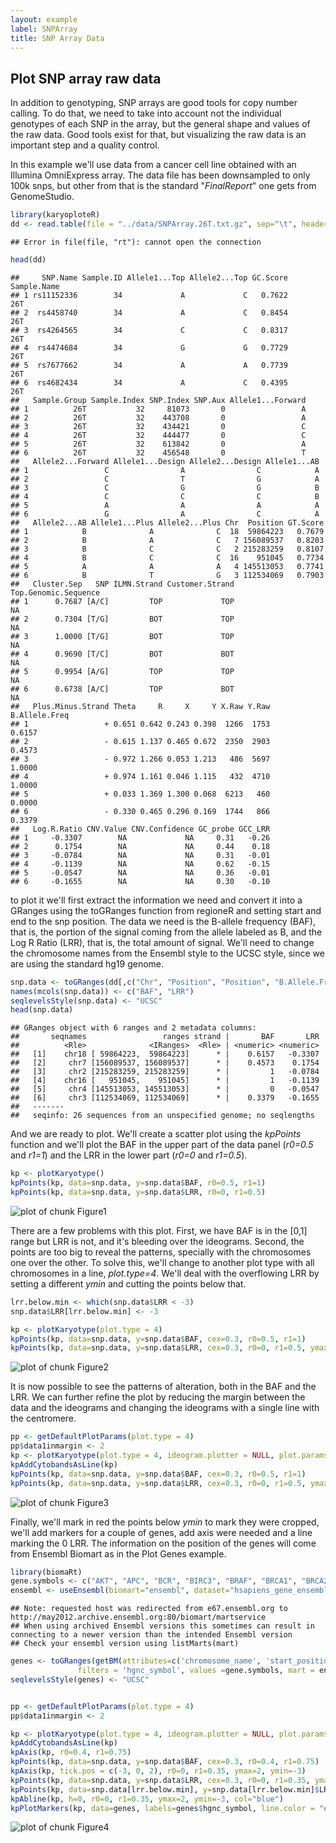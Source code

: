```yaml
---
layout: example
label: SNPArray
title: SNP Array Data
---
```





## Plot SNP array raw data

In addition to genotyping, SNP arrays are good tools for copy number calling. To
do that, we need to take into account not the individual genotypes of each SNP
in the array, but the general shape and values of the raw data. Good tools exist 
for that, but visualizing the raw data is an important step and a quality control.

In this example we'll use data from a cancer cell line obtained with an Illumina
OmniExpress array. The data file has been downsampled to only 100k snps, but 
other from that is the standard "_FinalReport_" one gets from GenomeStudio.


```r
library(karyoploteR)
dd <- read.table(file = "../data/SNPArray.26T.txt.gz", sep="\t", header=TRUE, stringsAsFactors = FALSE)
```

```
## Error in file(file, "rt"): cannot open the connection
```

```r
head(dd)
```

```
##     SNP.Name Sample.ID Allele1...Top Allele2...Top GC.Score Sample.Name
## 1 rs11152336        34             A             C   0.7622         26T
## 2  rs4458740        34             A             C   0.8454         26T
## 3  rs4264565        34             C             C   0.8317         26T
## 4  rs4474684        34             G             G   0.7729         26T
## 5  rs7677662        34             A             A   0.7739         26T
## 6  rs4682434        34             A             C   0.4395         26T
##   Sample.Group Sample.Index SNP.Index SNP.Aux Allele1...Forward
## 1          26T           32     81073       0                 A
## 2          26T           32    443708       0                 A
## 3          26T           32    434421       0                 C
## 4          26T           32    444477       0                 C
## 5          26T           32    613842       0                 A
## 6          26T           32    456548       0                 T
##   Allele2...Forward Allele1...Design Allele2...Design Allele1...AB
## 1                 C                A                C            A
## 2                 C                T                G            A
## 3                 C                G                G            B
## 4                 C                C                C            B
## 5                 A                A                A            A
## 6                 G                A                C            A
##   Allele2...AB Allele1...Plus Allele2...Plus Chr  Position GT.Score
## 1            B              A              C  18  59864223   0.7679
## 2            B              A              C   7 156089537   0.8203
## 3            B              C              C   2 215283259   0.8107
## 4            B              C              C  16    951045   0.7734
## 5            A              A              A   4 145513053   0.7741
## 6            B              T              G   3 112534069   0.7903
##   Cluster.Sep   SNP ILMN.Strand Customer.Strand Top.Genomic.Sequence
## 1      0.7687 [A/C]         TOP             TOP                   NA
## 2      0.7304 [T/G]         BOT             TOP                   NA
## 3      1.0000 [T/G]         BOT             TOP                   NA
## 4      0.9690 [T/C]         BOT             BOT                   NA
## 5      0.9954 [A/G]         TOP             TOP                   NA
## 6      0.6738 [A/C]         TOP             BOT                   NA
##   Plus.Minus.Strand Theta     R     X     Y X.Raw Y.Raw B.Allele.Freq
## 1                 + 0.651 0.642 0.243 0.398  1266  1753        0.6157
## 2                 - 0.615 1.137 0.465 0.672  2350  2903        0.4573
## 3                 - 0.972 1.266 0.053 1.213   486  5697        1.0000
## 4                 + 0.974 1.161 0.046 1.115   432  4710        1.0000
## 5                 + 0.033 1.369 1.300 0.068  6213   460        0.0000
## 6                 - 0.330 0.465 0.296 0.169  1744   866        0.3379
##   Log.R.Ratio CNV.Value CNV.Confidence GC_probe GCC_LRR
## 1     -0.3307        NA             NA     0.31   -0.26
## 2      0.1754        NA             NA     0.44    0.18
## 3     -0.0784        NA             NA     0.31   -0.01
## 4     -0.1139        NA             NA     0.62   -0.15
## 5     -0.0547        NA             NA     0.36   -0.01
## 6     -0.1655        NA             NA     0.30   -0.10
```

to plot it we'll first extract the information we need and convert it into a 
GRanges using the toGRanges function from regioneR and setting start and end 
to the snp position. The data we need is the B-allele frequency (BAF), that is,
the portion of the signal coming from the allele labeled as B, and the 
Log R Ratio (LRR), that is, the total amount of signal. We'll need to change 
the chromosome names from the Ensembl style to the UCSC style, since we are
using the standard hg19 genome.


```r
snp.data <- toGRanges(dd[,c("Chr", "Position", "Position", "B.Allele.Freq", "Log.R.Ratio")])
names(mcols(snp.data)) <- c("BAF", "LRR")
seqlevelsStyle(snp.data) <- "UCSC"
head(snp.data)
```

```
## GRanges object with 6 ranges and 2 metadata columns:
##       seqnames                 ranges strand |       BAF       LRR
##          <Rle>              <IRanges>  <Rle> | <numeric> <numeric>
##   [1]    chr18 [ 59864223,  59864223]      * |    0.6157   -0.3307
##   [2]     chr7 [156089537, 156089537]      * |    0.4573    0.1754
##   [3]     chr2 [215283259, 215283259]      * |         1   -0.0784
##   [4]    chr16 [   951045,    951045]      * |         1   -0.1139
##   [5]     chr4 [145513053, 145513053]      * |         0   -0.0547
##   [6]     chr3 [112534069, 112534069]      * |    0.3379   -0.1655
##   -------
##   seqinfo: 26 sequences from an unspecified genome; no seqlengths
```

And we are ready to plot. We'll create a scatter plot using the _kpPoints_
function and we'll plot the BAF in the upper part of the data panel 
(_r0=0.5_ and _r1=1_) and the LRR in the lower part (_r0=0_ and _r1=0.5_).


```r
kp <- plotKaryotype()
kpPoints(kp, data=snp.data, y=snp.data$BAF, r0=0.5, r1=1)
kpPoints(kp, data=snp.data, y=snp.data$LRR, r0=0, r1=0.5)
```

![plot of chunk Figure1](images//Figure1-1.png)

There are a few problems with this plot. First, we have BAF is in the [0,1] range
but LRR is not, and it's bleeding over the ideograms. Second, the points are
too big to reveal the patterns, specially with the chromosomes one over the other.
To solve this, we'll change to another plot type with all chromosomes in a line,
_plot.type=4_. We'll deal with the overflowing LRR by setting a different _ymin_
and cutting the points below that.


```r
lrr.below.min <- which(snp.data$LRR < -3)
snp.data$LRR[lrr.below.min] <- -3

kp <- plotKaryotype(plot.type = 4)
kpPoints(kp, data=snp.data, y=snp.data$BAF, cex=0.3, r0=0.5, r1=1)
kpPoints(kp, data=snp.data, y=snp.data$LRR, cex=0.3, r0=0, r1=0.5, ymax=2, ymin=-3)
```

![plot of chunk Figure2](images//Figure2-1.png)

It is now possible to see the patterns of alteration, both in the BAF and the 
LRR. We can further refine the plot by reducing the margin between the data and
the ideograms and changing the ideograms with a single line with the centromere.


```r
pp <- getDefaultPlotParams(plot.type = 4)
pp$data1inmargin <- 2
kp <- plotKaryotype(plot.type = 4, ideogram.plotter = NULL, plot.params = pp)
kpAddCytobandsAsLine(kp)
kpPoints(kp, data=snp.data, y=snp.data$BAF, cex=0.3, r0=0.5, r1=1)
kpPoints(kp, data=snp.data, y=snp.data$LRR, cex=0.3, r0=0, r1=0.5, ymax=2, ymin=-3)
```

![plot of chunk Figure3](images//Figure3-1.png)

Finally, we'll mark in red the points below _ymin_ to mark they were cropped,
we'll add markers for a couple of genes, add axis were needed and a line marking
the 0 LRR. The information on the position of the genes will come from Ensembl
Biomart as in the Plot Genes example.


```r
library(biomaRt)
gene.symbols <- c("AKT", "APC", "BCR", "BIRC3", "BRAF", "BRCA1", "BRCA2", "CDKN2C", "FEV", "TP53", "PTEN", "RB")
ensembl <- useEnsembl(biomart="ensembl", dataset="hsapiens_gene_ensembl", version=67)
```

```
## Note: requested host was redirected from e67.ensembl.org to http://may2012.archive.ensembl.org:80/biomart/martservice
## When using archived Ensembl versions this sometimes can result in connecting to a newer version than the intended Ensembl version
## Check your ensembl version using listMarts(mart)
```

```r
genes <- toGRanges(getBM(attributes=c('chromosome_name', 'start_position', 'end_position', 'hgnc_symbol'),
               filters = 'hgnc_symbol', values =gene.symbols, mart = ensembl))
seqlevelsStyle(genes) <- "UCSC"


pp <- getDefaultPlotParams(plot.type = 4)
pp$data1inmargin <- 2

kp <- plotKaryotype(plot.type = 4, ideogram.plotter = NULL, plot.params = pp)
kpAddCytobandsAsLine(kp)
kpAxis(kp, r0=0.4, r1=0.75)
kpPoints(kp, data=snp.data, y=snp.data$BAF, cex=0.3, r0=0.4, r1=0.75)
kpAxis(kp, tick.pos = c(-3, 0, 2), r0=0, r1=0.35, ymax=2, ymin=-3)
kpPoints(kp, data=snp.data, y=snp.data$LRR, cex=0.3, r0=0, r1=0.35, ymax=2, ymin=-3)
kpPoints(kp, data=snp.data[lrr.below.min], y=snp.data[lrr.below.min]$LRR, cex=0.3, r0=0, r1=0.35, ymax=2, ymin=-3, col="red")
kpAbline(kp, h=0, r0=0, r1=0.35, ymax=2, ymin=-3, col="blue")
kpPlotMarkers(kp, data=genes, labels=genes$hgnc_symbol, line.color = "#555555", marker.parts = c(0.95,0.025,0.025),  r1=1.05)
```

![plot of chunk Figure4](images//Figure4-1.png)
